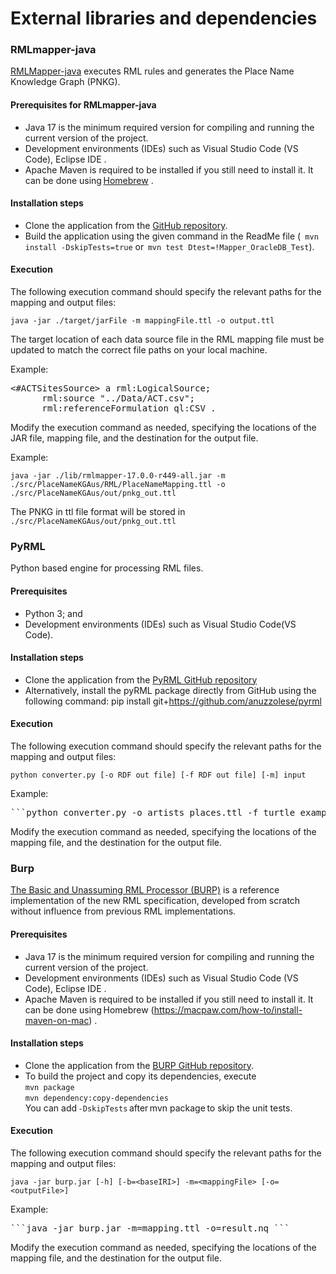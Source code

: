 # External libraries and dependencies 

###  RMLmapper-java 
[RMLMapper-java](https://github.com/RMLio/rmlmapper-java) executes RML rules and generates the Place Name Knowledge Graph (PNKG). 

#### Prerequisites for RMLmapper-java
* Java 17 is the minimum required version for compiling and running the current version of the project. <br>
* Development environments (IDEs) such as Visual Studio Code (VS Code), Eclipse IDE . <br>
* Apache Maven is required to be installed if you still need to install it. It can be done using [Homebrew](https://macpaw.com/how-to/install-maven-on-mac) .<br>

#### Installation steps 
* Clone the application from the [GitHub repository](https://github.com/RMLio/rmlmapper-java).  
* Build the application using the given command in the ReadMe file  (``` mvn install -DskipTests=true```  or  ```mvn test Dtest=!Mapper_OracleDB_Test```).
  
#### Execution
The following execution command should specify the relevant paths for the mapping and output files:
 ``` 
java -jar ./target/jarFile -m mappingFile.ttl -o output.ttl
 ``` 
The target location of each data source file in the RML mapping file must be updated to match the correct file paths on your local machine.

Example: 
<pre><#ACTSitesSource> a rml:LogicalSource;
      rml:source "../Data/ACT.csv";  
      rml:referenceFormulation ql:CSV .</pre>

Modify the execution command as needed, specifying the locations of the JAR file, mapping file, and the destination for the output file. 

Example:
```
java -jar ./lib/rmlmapper-17.0.0-r449-all.jar -m ./src/PlaceNameKGAus/RML/PlaceNameMapping.ttl -o ./src/PlaceNameKGAus/out/pnkg_out.ttl
```

The PNKG in ttl file format will be stored in ```./src/PlaceNameKGAus/out/pnkg_out.ttl```

### PyRML
Python based engine for processing RML files. 
#### Prerequisites 
* Python 3; and
* Development environments (IDEs) such as Visual Studio Code(VS Code).
  
#### Installation steps 
* Clone the application from the [PyRML GitHub repository](https://github.com/anuzzolese/pyrml) <br>
* Alternatively, install the pyRML package directly from GitHub using the following command: 
pip install git+https://github.com/anuzzolese/pyrml

#### Execution
The following execution command should specify the relevant paths for the mapping and output files:
```
python converter.py [-o RDF out file] [-f RDF out file] [-m] input
``` 

Example:  
<pre>```python converter.py -o artists_places.ttl -f turtle examples/artists/artist-map.ttl ``` <br></pre>
Modify the execution command as needed, specifying the locations of the mapping file, and the destination for the output file. 

### Burp
[The Basic and Unassuming RML Processor (BURP)](https://github.com/kg-construct/BURP) is a reference implementation of the new RML specification, developed from scratch without influence from previous RML implementations.

#### Prerequisites 
* Java 17 is the minimum required version for compiling and running the current version of the project. <br>
* Development environments (IDEs) such as Visual Studio Code (VS Code), Eclipse IDE . <br>
* Apache Maven is required to be installed if you still need to install it. It can be done using Homebrew  (https://macpaw.com/how-to/install-maven-on-mac) .<br>

#### Installation steps 
* Clone the application from the [BURP GitHub repository](https://github.com/kg-construct/BURP).
* To build the project and copy its dependencies, execute <br>
```mvn package``` <br>
```mvn dependency:copy-dependencies  ``` <br>
You can add ```-DskipTests``` after mvn package to skip the unit tests.

#### Execution
The following execution command should specify the relevant paths for the mapping and output files:
```
java -jar burp.jar [-h] [-b=<baseIRI>] -m=<mappingFile> [-o=<outputFile>]
``` 

Example: 
<pre>```java -jar burp.jar -m=mapping.ttl -o=result.nq ``` <br></pre>
Modify the execution command as needed, specifying the locations of the mapping file, and the destination for the output file.  

